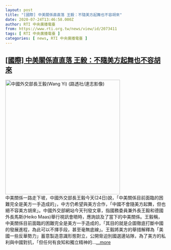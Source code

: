 ```yaml
---
layout: post
title: "[國際] 中美關係直直落 王毅：不隨美方起舞也不容胡來"
date: 2020-07-24T13:46:58.000Z
author: RTI 中央廣播電臺
from: https://www.rti.org.tw/news/view/id/2073411
tags: [ RTI 中央廣播電臺 ]
categories: [ news, RTI 中央廣播電臺 ]
---
```

<!--1595598418000-->
[[國際] 中美關係直直落 王毅：不隨美方起舞也不容胡來](https://www.rti.org.tw/news/view/id/2073411)
------

<div>
<img src="https://static.rti.org.tw/assets/thumbnails/2019/12/16/ee5da34f3b9ca95391535de92237b4c6.jpg" width="360" alt="中國外交部長王毅(Wang Yi) (路透社/達志影像)" title="中國外交部長王毅(Wang Yi) (路透社/達志影像)"><br>中美關係一路走下坡，中國外交部長王毅今天(24日)說，「中美關係目前面臨的困難完全是美方一手造成的」，中方仍希望與美方合作，「中國不會隨美方起舞，但也絕不容美方胡來」。中國外交部網站今天刊發文章，指國務委員兼外長王毅和德國外長馬斯(Heiko Maas)舉行視訊會晤時，應詢談及了當下的中美關係。王毅稱，中美關係目前面臨的困難完全是美方一手造成的，「其目的就是企圖徹底打斷中國的發展進程，為此可以不擇手段，甚至毫無底線」。王毅將美方的舉措解釋為「美國一些反華勢力」蓄意製造意識形態對立，公開脅迫別國選邊站隊，為了美方的私利與中國對抗，「但任何有良知和獨立精神的...<a target="_blank" href="https://www.rti.org.tw/news/view/id/2073411">...more</a>
</div>
